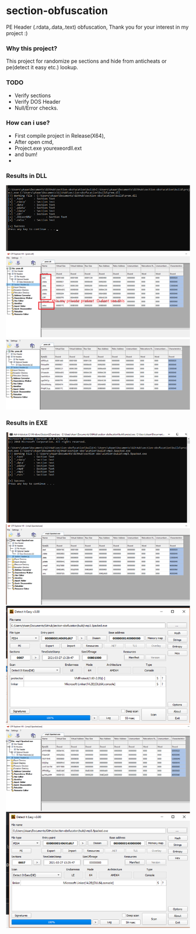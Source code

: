 # section-obfuscation
 PE Header (.rdata,.data,.text) obfuscation, Thank you for your interest in my project :)
### Why this project?
This project for randomize pe sections and hide from anticheats or pe(detect it easy etc.) lookup.

### TODO
- Verify sections
- Verify DOS Header
- Null/Error checks.

### How can i use?
- First compile project in Release(X64),
- After open cmd,
- Project.exe yourexeordll.ext
- and bum!
- 
 ### Results in DLL

![Run](https://github.com/SwenenzY/section-obfuscation/blob/main/pic/1.png?raw=true)
![Run](https://github.com/SwenenzY/section-obfuscation/blob/main/pic/2.png?raw=true)
![Run](https://github.com/SwenenzY/section-obfuscation/blob/main/pic/3.png?raw=true)

 ### Results in EXE
 
![Run](https://github.com/SwenenzY/section-obfuscation/blob/main/pic/exe/1.png?raw=true)
![Run](https://github.com/SwenenzY/section-obfuscation/blob/main/pic/exe/2.png?raw=true)
![Run](https://github.com/SwenenzY/section-obfuscation/blob/main/pic/exe/3.png?raw=true)
![Run](https://github.com/SwenenzY/section-obfuscation/blob/main/pic/exe/4.png?raw=true)
![Run](https://github.com/SwenenzY/section-obfuscation/blob/main/pic/exe/5.png?raw=true)
